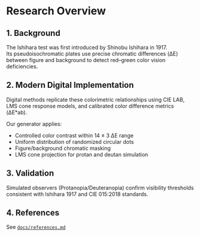 # Research Overview

## 1. Background
The Ishihara test was first introduced by Shinobu Ishihara in 1917.  
Its pseudoisochromatic plates use precise chromatic differences (ΔE) between figure and background to detect red–green color vision deficiencies.

## 2. Modern Digital Implementation
Digital methods replicate these colorimetric relationships using CIE LAB, LMS cone response models, and calibrated color difference metrics (ΔE\*ab).

Our generator applies:
- Controlled color contrast within 14 ± 3 ΔE range  
- Uniform distribution of randomized circular dots  
- Figure/background chromatic masking  
- LMS cone projection for protan and deutan simulation

## 3. Validation
Simulated observers (Protanopia/Deuteranopia) confirm visibility thresholds consistent with Ishihara 1917 and CIE 015:2018 standards.

## 4. References
See [`docs/references.md`](references.md)
